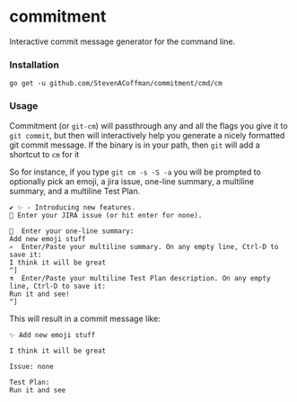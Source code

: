 # commitment
Interactive commit message generator for the command line.

### Installation

```
go get -u github.com/StevenACoffman/commitment/cmd/cm
```

### Usage

Commitment (or `git-cm`) will passthrough any and all the flags you give it to `git commit`, but then will
interactively help you generate a nicely formatted git commit message. If the binary is in your path, then `git` will add
a shortcut to `cm` for it

So for instance, if you type `git cm -s -S -a` you will be prompted to optionally pick an emoji, a jira issue, one-line
summary, a multiline summary, and a multiline Test Plan.

```
✔ ✨ - Introducing new features.
📝 Enter your JIRA issue (or hit enter for none).

🤔  Enter your one-line summary:
Add new emoji stuff
✍️  Enter/Paste your multiline summary. On any empty line, Ctrl-D to save it:
I think it will be great
^]
⚗️  Enter/Paste your multiline Test Plan description. On any empty line, Ctrl-D to save it:
Run it and see!
^]

```
This will result in a commit message like:
``` 
✨ Add new emoji stuff

I think it will be great

Issue: none

Test Plan:
Run it and see
```
